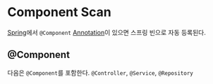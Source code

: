 # Component Scan
[Spring](WEB/Spring/Feature_Of_Spring/Spring.md)에서 `@Component` [Annotation](Annotation)이 있으면 스프링 빈으로 자동 등록된다.

## @Component
다음은 `@Component`를 포함한다.
`@Controller`, `@Service`, `@Repository`
